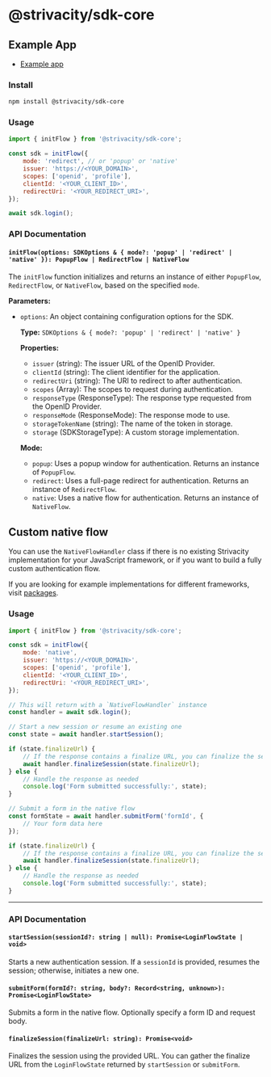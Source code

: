 # @strivacity/sdk-core

## Example App

- [Example app](https://github.com/Strivacity/sdk-js/tree/main/apps/web-component)

### Install

```bash
npm install @strivacity/sdk-core
```

### Usage

```js
import { initFlow } from '@strivacity/sdk-core';

const sdk = initFlow({
	mode: 'redirect', // or 'popup' or 'native'
	issuer: 'https://<YOUR_DOMAIN>',
	scopes: ['openid', 'profile'],
	clientId: '<YOUR_CLIENT_ID>',
	redirectUri: '<YOUR_REDIRECT_URI>',
});

await sdk.login();
```

### API Documentation

#### `initFlow(options: SDKOptions & { mode?: 'popup' | 'redirect' | 'native' }): PopupFlow | RedirectFlow | NativeFlow`

The `initFlow` function initializes and returns an instance of either `PopupFlow`, `RedirectFlow`, or `NativeFlow`, based on the specified `mode`.

**Parameters:**

- `options`: An object containing configuration options for the SDK.

  **Type:** `SDKOptions & { mode?: 'popup' | 'redirect' | 'native' }`

  **Properties:**

  - `issuer` (string): The issuer URL of the OpenID Provider.
  - `clientId` (string): The client identifier for the application.
  - `redirectUri` (string): The URI to redirect to after authentication.
  - `scopes` (Array<string>): The scopes to request during authentication.
  - `responseType` (ResponseType): The response type requested from the OpenID Provider.
  - `responseMode` (ResponseMode): The response mode to use.
  - `storageTokenName` (string): The name of the token in storage.
  - `storage` (SDKStorageType): A custom storage implementation.

  **Mode:**

  - `popup`: Uses a popup window for authentication. Returns an instance of `PopupFlow`.
  - `redirect`: Uses a full-page redirect for authentication. Returns an instance of `RedirectFlow`.
  - `native`: Uses a native flow for authentication. Returns an instance of `NativeFlow`.

## Custom native flow

You can use the `NativeFlowHandler` class if there is no existing Strivacity implementation for your JavaScript framework, or if you want to build a fully custom authentication flow.

If you are looking for example implementations for different frameworks, visit [packages](https://github.com/Strivacity/sdk-js/tree/main/packages).

### Usage

```js
import { initFlow } from '@strivacity/sdk-core';

const sdk = initFlow({
	mode: 'native',
	issuer: 'https://<YOUR_DOMAIN>',
	scopes: ['openid', 'profile'],
	clientId: '<YOUR_CLIENT_ID>',
	redirectUri: '<YOUR_REDIRECT_URI>',
});

// This will return with a `NativeFlowHandler` instance
const handler = await sdk.login();

// Start a new session or resume an existing one
const state = await handler.startSession();

if (state.finalizeUrl) {
	// If the response contains a finalize URL, you can finalize the session
	await handler.finalizeSession(state.finalizeUrl);
} else {
	// Handle the response as needed
	console.log('Form submitted successfully:', state);
}

// Submit a form in the native flow
const formState = await handler.submitForm('formId', {
	// Your form data here
});

if (state.finalizeUrl) {
	// If the response contains a finalize URL, you can finalize the session
	await handler.finalizeSession(state.finalizeUrl);
} else {
	// Handle the response as needed
	console.log('Form submitted successfully:', state);
}
```

---

### API Documentation

#### `startSession(sessionId?: string | null): Promise<LoginFlowState | void>`

Starts a new authentication session. If a `sessionId` is provided, resumes the session; otherwise, initiates a new one.

#### `submitForm(formId?: string, body?: Record<string, unknown>): Promise<LoginFlowState>`

Submits a form in the native flow. Optionally specify a form ID and request body.

#### `finalizeSession(finalizeUrl: string): Promise<void>`

Finalizes the session using the provided URL. You can gather the finalize URL from the `LoginFlowState` returned by `startSession` or `submitForm`.
